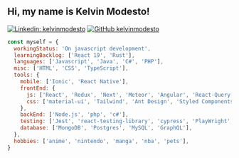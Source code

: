 <h2> Hi, my name is Kelvin Modesto! </h2>

[![Linkedin: kelvinmodesto](https://img.shields.io/badge/-kelvinmodesto-blue?style=flat-square&logo=Linkedin&logoColor=white&link=https://www.linkedin.com/in/kelvinmodesto/)](https://www.linkedin.com/in/kelvinmodesto/)
[![GitHub kelvinmodesto](https://img.shields.io/github/followers/kelvinmodesto?label=follow&style=social)](https://github.com/kelvinmodesto)

```javascript
const myself = {
  workingStatus: 'On javascript development',
  learningBacklog: ['React 19', 'Rust'],
  languages: ['Javascript', 'Java', 'C#', 'PHP'],
  misc: ['HTML', 'CSS', 'TypeScript'],
  tools: {
    mobile: ['Ionic', 'React Native'],
    frontEnd: {
      js: ['React', 'Redux', 'Next', 'Meteor', 'Angular', 'React-Query'],
      css: ['material-ui', 'Tailwind', 'Ant Design', 'Styled Components', 'bulma', 'bootstrap', 'emotion', 'Scss', 'Less']
    },
    backEnd: ['Node.js', 'php', 'c#'],
    testing: ['Jest', 'react-testing-library', 'cypress', 'PlayWright', 'mocha', 'chai'],
    database: ['MongoDB', 'Postgres', 'MySQL', 'GraphQL'],
  },
  hobbies: ['anime', 'nintendo', 'manga', 'nba', 'pets'],
}
```
